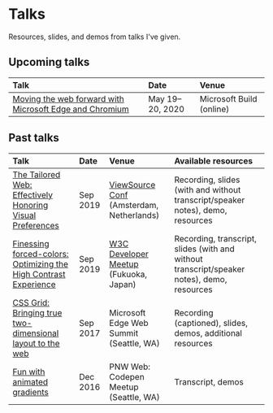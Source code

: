 # Talks

Resources, slides, and demos from talks I've given.

## Upcoming talks

| Talk              | Date  | Venue           |
| :---------------- | :-----| :---------------|
| [Moving the web forward with Microsoft Edge and Chromium](https://mybuild.microsoft.com/speaker/62b6e7fe-6e9a-4b11-afe0-b4d0a3624a24?source=sessiondetail&sessionId=a0f213d7-66f7-4a6e-a595-4c0d7acb2e6e) | May 19–20, 2020 | Microsoft Build (online) |

## Past talks

| Talk              | Date  | Venue           | Available resources |
| :---------------- | :-----| :---------------| :------------------ |
| [The Tailored Web: Effectively Honoring Visual Preferences](2019/color-contrast-view-source/) | Sep 2019 | [ViewSource Conf](https://2019.viewsourceconf.org/#schedule) (Amsterdam, Netherlands) | Recording, slides (with and without transcript/speaker notes), demo, resources |
| [Finessing forced-colors: Optimizing the High Contrast Experience](2019/tpac-hc/) | Sep 2019 | [W3C Developer Meetup](https://www.w3.org/2019/09/Meetup/speaker-melanie.html) (Fukuoka, Japan) | Recording, transcript, slides (with and without transcript/speaker notes), demo, resources |
| [CSS Grid: Bringing true two-dimensional layout to the web](2017/grid-web-summit/) | Sep 2017 | Microsoft Edge Web Summit (Seattle, WA) | Recording (captioned), slides, demos, additional resources |
| [Fun with animated gradients](https://melanie-richards.com/blog/animating-gradients/) | Dec 2016 | PNW Web: Codepen Meetup (Seattle, WA) | Transcript, demos |